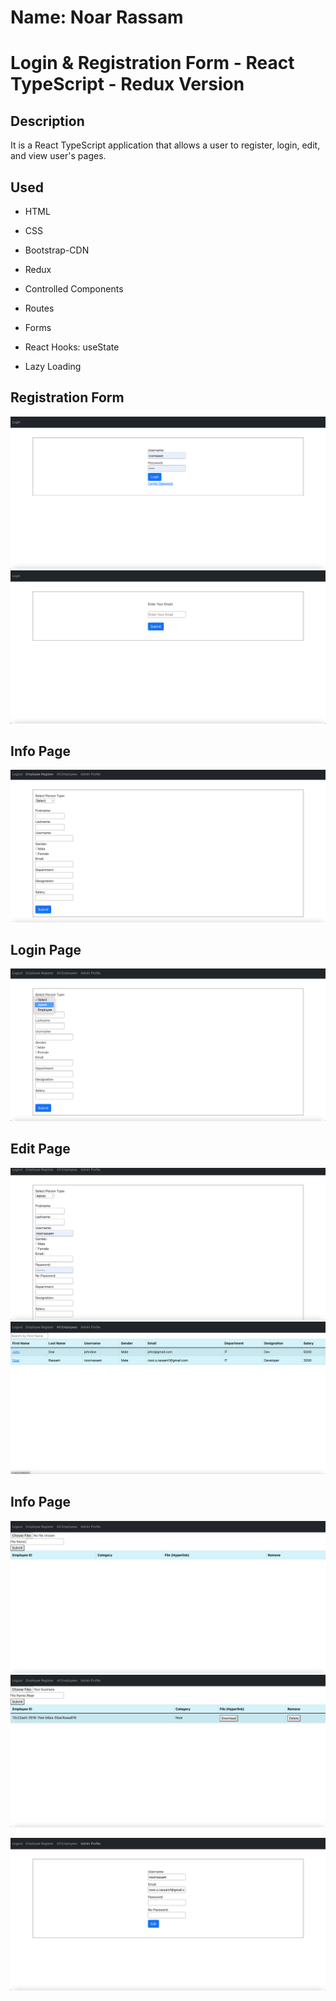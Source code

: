 # Name: Noar Rassam

# Login & Registration Form - React TypeScript - Redux Version

## Description

It is a React TypeScript application that allows a user to register, login, edit, and view user's pages.

## Used

- HTML

- CSS

- Bootstrap-CDN

- Redux

- Controlled Components

- Routes

- Forms

- React Hooks: useState

- Lazy Loading

## **Registration Form**

![![Directory]()](https://github.com/noarrassam/Human-Resources/blob/main/images/1.png)
![![Directory]()](https://github.com/noarrassam/Human-Resources/blob/main/images/2.png)

## **Info Page**

![![Directory]()](https://github.com/noarrassam/Human-Resources/blob/main/images/4.png)

## **Login Page**

![![Directory]()](https://github.com/noarrassam/Human-Resources/blob/main/images/5.png)

## **Edit Page**

![![Directory]()](https://github.com/noarrassam/Human-Resources/blob/main/images/6.png)
![![Directory]()](https://github.com/noarrassam/Human-Resources/blob/main/images/7.png)

## **Info Page**

![![Directory]()](https://github.com/noarrassam/Human-Resources/blob/main/images/8.png)
![![Directory]()](https://github.com/noarrassam/Human-Resources/blob/main/images/9.png)

![![Directory]()](https://github.com/noarrassam/Human-Resources/blob/main/images/10.png)
